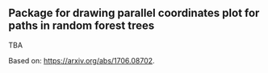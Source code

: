 ## Package for drawing parallel coordinates plot for paths in random forest trees

TBA

Based on: https://arxiv.org/abs/1706.08702.

